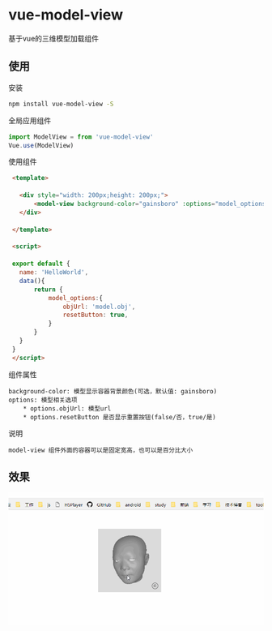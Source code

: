 # vue-model-view

基于vue的三维模型加载组件

## 使用

安装
``` bash
npm install vue-model-view -S
```

全局应用组件
``` javascript
import ModelView = from 'vue-model-view'
Vue.use(ModelView)
```

使用组件
``` html
 <template>

   <div style="width: 200px;height: 200px;">
       <model-view background-color="gainsboro" :options="model_options"/>
   </div>

 </template>

 <script>

 export default {
   name: 'HelloWorld',
   data(){
       return {
           model_options:{
               objUrl: 'model.obj',
               resetButton: true,
           }
       }
   }
 }
 </script>
```

组件属性
```
background-color: 模型显示容器背景颜色(可选，默认值: gainsboro)
options: 模型相关选项
    * options.objUrl: 模型url
    * options.resetButton 是否显示重置按钮(false/否，true/是)
```

说明
```
model-view 组件外面的容器可以是固定宽高，也可以是百分比大小
```

## 效果
![image](https://github.com/kuangch/vue-model-view/blob/master/screen.gif)